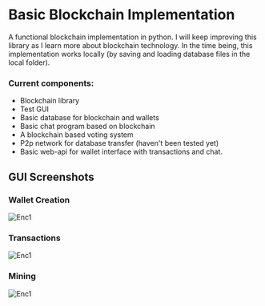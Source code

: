 # Basic Blockchain Implementation 

A functional blockchain implementation in python. I will keep improving this library as I learn more about blockchain technology.
In the time being, this implementation works locally (by saving and loading database files in the local folder).

### Current components: 
- Blockchain library
- Test GUI
- Basic database for blockchain and wallets
- Basic chat program based on blockchain
- A blockchain based voting system
- P2p network for database transfer (haven't been tested yet)
- Basic web-api for wallet interface with transactions and chat.

## GUI Screenshots 

### Wallet Creation
![Enc1](https://github.com/trantorberk/basicblockchain/blob/main/gui-photos/photo1.png)

### Transactions
![Enc1](https://github.com/trantorberk/basicblockchain/blob/main/gui-photos/photo2.png) 

### Mining
![Enc1](https://github.com/trantorberk/basicblockchain/blob/main/gui-photos/photo3.png)